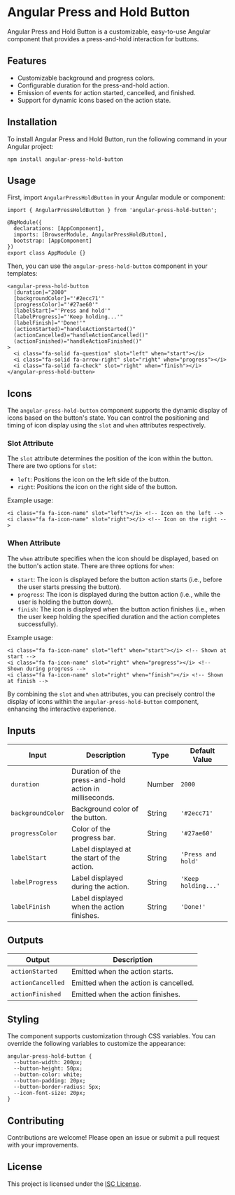 # Angular Press and Hold Button

Angular Press and Hold Button is a customizable, easy-to-use Angular component that provides a press-and-hold interaction for buttons.

## Features

- Customizable background and progress colors.
- Configurable duration for the press-and-hold action.
- Emission of events for action started, cancelled, and finished.
- Support for dynamic icons based on the action state.

## Installation

To install Angular Press and Hold Button, run the following command in your Angular project:

    npm install angular-press-hold-button

## Usage

First, import `AngularPressHoldButton` in your Angular module or component:

    import { AngularPressHoldButton } from 'angular-press-hold-button';

    @NgModule({
      declarations: [AppComponent],
      imports: [BrowserModule, AngularPressHoldButton],
      bootstrap: [AppComponent]
    })
    export class AppModule {}

Then, you can use the `angular-press-hold-button` component in your templates:

    <angular-press-hold-button
      [duration]="2000"
      [backgroundColor]="'#2ecc71'"
      [progressColor]="'#27ae60'"
      [labelStart]="'Press and hold'"
      [labelProgress]="'Keep holding...'"
      [labelFinish]="'Done!'"
      (actionStarted)="handleActionStarted()"
      (actionCancelled)="handleActionCancelled()"
      (actionFinished)="handleActionFinished()"
    >
      <i class="fa-solid fa-question" slot="left" when="start"></i>
      <i class="fa-solid fa-arrow-right" slot="right" when="progress"></i>
      <i class="fa-solid fa-check" slot="right" when="finish"></i>
    </angular-press-hold-button>

## Icons

The `angular-press-hold-button` component supports the dynamic display of icons based on the button's state. You can control the positioning and timing of icon display using the `slot` and `when` attributes respectively.

### Slot Attribute

The `slot` attribute determines the position of the icon within the button. There are two options for `slot`:

- `left`: Positions the icon on the left side of the button.
- `right`: Positions the icon on the right side of the button.

Example usage:

    <i class="fa fa-icon-name" slot="left"></i> <!-- Icon on the left -->
    <i class="fa fa-icon-name" slot="right"></i> <!-- Icon on the right -->

### When Attribute

The `when` attribute specifies when the icon should be displayed, based on the button's action state. There are three options for `when`:

- `start`: The icon is displayed before the button action starts (i.e., before the user starts pressing the button).
- `progress`: The icon is displayed during the button action (i.e., while the user is holding the button down).
- `finish`: The icon is displayed when the button action finishes (i.e., when the user keep holding the specified duration and the action completes successfully).

Example usage:

    <i class="fa fa-icon-name" slot="left" when="start"></i> <!-- Shown at start -->
    <i class="fa fa-icon-name" slot="right" when="progress"></i> <!-- Shown during progress -->
    <i class="fa fa-icon-name" slot="right" when="finish"></i> <!-- Shown at finish -->

By combining the `slot` and `when` attributes, you can precisely control the display of icons within the `angular-press-hold-button` component, enhancing the interactive experience.

## Inputs

| Input             | Description                                            | Type   | Default Value       |
| ----------------- | ------------------------------------------------------ | ------ | ------------------- |
| `duration`        | Duration of the press-and-hold action in milliseconds. | Number | `2000`              |
| `backgroundColor` | Background color of the button.                        | String | `'#2ecc71'`         |
| `progressColor`   | Color of the progress bar.                             | String | `'#27ae60'`         |
| `labelStart`      | Label displayed at the start of the action.            | String | `'Press and hold'`  |
| `labelProgress`   | Label displayed during the action.                     | String | `'Keep holding...'` |
| `labelFinish`     | Label displayed when the action finishes.              | String | `'Done!'`           |

## Outputs

| Output            | Description                           |
| ----------------- | ------------------------------------- |
| `actionStarted`   | Emitted when the action starts.       |
| `actionCancelled` | Emitted when the action is cancelled. |
| `actionFinished`  | Emitted when the action finishes.     |

## Styling

The component supports customization through CSS variables. You can override the following variables to customize the appearance:

    angular-press-hold-button {
      --button-width: 200px;
      --button-height: 50px;
      --button-color: white;
      --button-padding: 20px;
      --button-border-radius: 5px;
      --icon-font-size: 20px;
    }

## Contributing

Contributions are welcome! Please open an issue or submit a pull request with your improvements.

## License

This project is licensed under the [ISC License](LICENSE.md).
